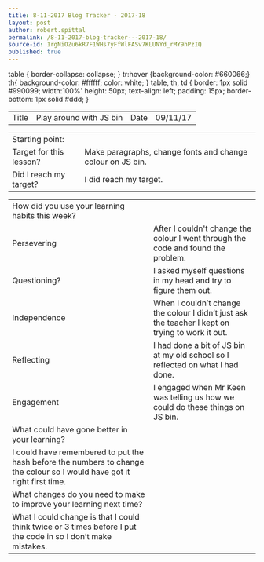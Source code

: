 ```yaml
---
title: 8-11-2017 Blog Tracker - 2017-18
layout: post
author: robert.spittal
permalink: /8-11-2017-blog-tracker---2017-18/
source-id: 1rgNiOZu6kR7F1WHs7yFfWlFASv7KLUNYd_rMY9hPzIQ
published: true
---
```

table {
 border-collapse: collapse;
 }
 tr:hover {background-color: #660066;}
 th{
   background-color: #ffffff;
   color: white;
 }
 table, th, td {
   border: 1px solid #990099;
   width:100%'
   height: 50px;
   text-align: left;
   padding: 15px;
   border-bottom: 1px solid #ddd;
 }
<table>
  <tr>
    <td>Title</td>
    <td>Play around with JS bin</td>
    <td>Date</td>
    <td>09/11/17</td>
  </tr>
</table>


<table>
  <tr>
    <td>Starting point:</td>
    <td></td>
  </tr>
  <tr>
    <td>Target for this lesson?</td>
    <td>Make paragraphs, change fonts and change colour on JS bin.</td>
  </tr>
  <tr>
    <td>Did I reach my target? </td>
    <td>I did reach my target.</td>
  </tr>
</table>


<table>
  <tr>
    <td>How did you use your learning habits this week?</td>
    <td></td>
  </tr>
  <tr>
    <td>Persevering</td>
    <td>After I couldn't change the colour I went through the code and found the problem.</td>
  </tr>
  <tr>
    <td>Questioning?</td>
    <td>I asked myself questions in my head and try to figure them out.</td>
  </tr>
  <tr>
    <td>Independence</td>
    <td>When I couldn’t change the colour I didn’t just ask the teacher I kept on trying to work it out.</td>
  </tr>
  <tr>
    <td>Reflecting</td>
    <td>I had done a bit of JS bin at my old school so I reflected on what I had done.</td>
  </tr>
  <tr>
    <td>Engagement</td>
    <td>I engaged when Mr Keen was telling us how we could do these things on JS bin.</td>
  </tr>
  <tr>
    <td>What could have gone better in your learning?</td>
    <td></td>
  </tr>
  <tr>
    <td>I could have remembered to put the hash before the numbers to change the colour so I would have got it right first time.
</td>
    <td></td>
  </tr>
  <tr>
    <td>What changes do you need to make to improve your learning next time?</td>
    <td></td>
  </tr>
  <tr>
    <td>What I could change is that I could think twice or 3 times before I put the code in so I don’t make mistakes.</td>
    <td></td>
  </tr>
</table>


